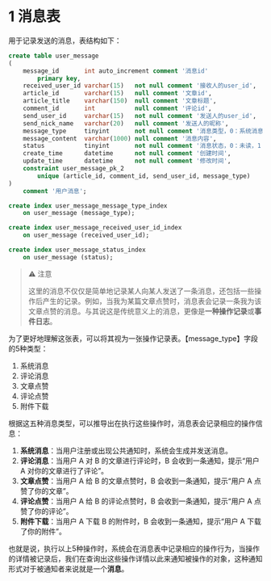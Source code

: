 # 1 消息表

用于记录发送的消息，表结构如下：

```sql
create table user_message
(
    message_id       int auto_increment comment '消息id'
        primary key,
    received_user_id varchar(15)   not null comment '接收人的user_id',
    article_id       varchar(15)   null comment '文章id',
    article_title    varchar(150)  null comment '文章标题',
    comment_id       int           null comment '评论id',
    send_user_id     varchar(15)   not null comment '发送人的user_id',
    send_nick_name   varchar(20)   null comment '发送人的昵称',
    message_type     tinyint       not null comment '消息类型，0：系统消息，1：评论，2：文章点赞，3：评论点赞4：附件下载',
    message_content  varchar(1000) null comment '消息内容',
    status           tinyint       not null comment '消息状态，0：未读，1：已读',
    create_time      datetime      not null comment '创建时间',
    update_time      datetime      not null comment '修改时间',
    constraint user_message_pk_2
        unique (article_id, comment_id, send_user_id, message_type)
)
    comment '用户消息';

create index user_message_message_type_index
    on user_message (message_type);

create index user_message_received_user_id_index
    on user_message (received_user_id);

create index user_message_status_index
    on user_message (status);
```

> ⚠ 注意
>
> 这里的消息不仅仅是简单地记录某人向某人发送了一条消息，还包括一些操作后产生的记录。例如，当我为某篇文章点赞时，消息表会记录一条我为该文章点赞的消息。与其说这是传统意义上的消息，更像是**一种操作记录**或**事件日志**。

为了更好地理解这张表，可以将其视为一张操作记录表。【message_type】字段的5种类型：

1. 系统消息
2. 评论消息
3. 文章点赞
4. 评论点赞
5. 附件下载

根据这五种消息类型，可以推导出在执行这些操作时，消息表会记录相应的操作信息：

1. **系统消息**：当用户注册或出现公共通知时，系统会生成并发送消息。
2. **评论消息**：当用户 A 对 B 的文章进行评论时，B 会收到一条通知，提示“用户 A 对你的文章进行了评论”。
3. **文章点赞**：当用户 A 给 B 的文章点赞时，B 会收到一条通知，提示“用户 A 点赞了你的文章”。
4. **评论点赞**：当用户 A 给 B 的评论点赞时，B 会收到一条通知，提示“用户 A 点赞了你的评论”。
5. **附件下载**：当用户 A 下载 B 的附件时，B 会收到一条通知，提示“用户 A 下载了你的附件”。

也就是说，执行以上5种操作时，系统会在消息表中记录相应的操作行为，当操作的详情被记录后，我们在查询出这些操作详情以此来通知被操作的对象，这种通知形式对于被通知者来说就是一个**消息**。